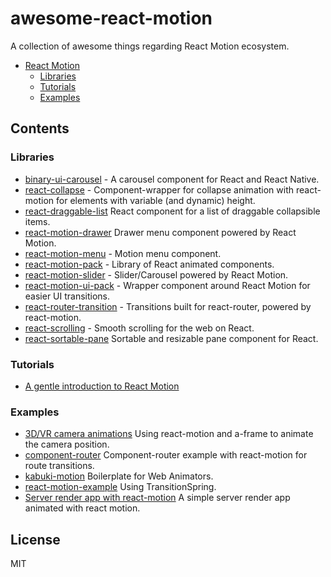 # awesome-react-motion

A collection of awesome things regarding React Motion ecosystem.

- [React Motion](#react-motion)
  - [Libraries](#react-motion-community)
  - [Tutorials](#react-motion-tutorials)
  - [Examples](#react-motion-tutorials)

## Contents

### Libraries
* [binary-ui-carousel](https://github.com/opensource-cards/binary-ui-carousel) - A carousel component for React and React Native.
* [react-collapse](https://github.com/nkbt/react-collapse) - Component-wrapper for collapse animation with react-motion for elements with variable (and dynamic) height.
* [react-draggable-list](https://streakyc.github.io/react-draggable-list/example/) React component for a list of draggable collapsible items.
* [react-motion-drawer](https://github.com/stoeffel/react-motion-drawer) Drawer menu component powered by React Motion.
* [react-motion-menu](https://github.com/bokuweb/react-motion-menu) - Motion menu component.
* [react-motion-pack](https://github.com/Nitive/react-motion-pack) - Library of React animated components.
* [react-motion-slider](https://github.com/souporserious/react-motion-slider) - Slider/Carousel powered by React Motion.
* [react-motion-ui-pack](https://github.com/souporserious/react-motion-ui-pack) - Wrapper component around React Motion for easier UI transitions.
* [react-router-transition](https://github.com/maisano/react-router-transition) - Transitions built for react-router, powered by react-motion.
* [react-scrolling](https://github.com/opensource-cards/react-scrolling) - Smooth scrolling for the web on React.
* [react-sortable-pane](http://bokuweb.github.io/react-sortable-pane) Sortable and resizable pane component for React.

### Tutorials
* [A gentle introduction to React Motion](https://medium.com/@nashvail/a-gentle-introduction-to-react-motion-dc50dd9f2459#.4lnu7ym0j)

### Examples
* [3D/VR camera animations](https://hugozap.neocities.org/x99/) Using react-motion and a-frame to animate the camera position.
* [component-router](http://in-flux.github.io/component-router/example/) Component-router example with react-motion for route transitions.
* [kabuki-motion](https://github.com/bishopZ/kabuki-motion) Boilerplate for Web Animators.
* [react-motion-example](https://github.com/bgryszko/react-motion-example) Using TransitionSpring.
* [Server render app with react-motion](http://52.24.114.125:3000/) A simple server render app animated with react motion.

## License

MIT
